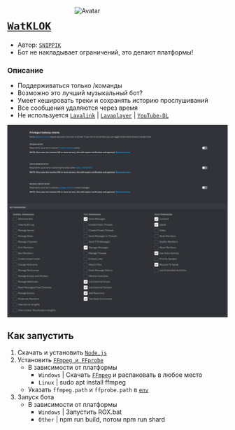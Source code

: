 [<img align="right" alt="Avatar" width="350px" src="https://media.discordapp.net/attachments/1066636694142595143/1155519865180930138/R_O_X_v2.1.png?width=619&height=619" />]()

# [`WatKLOK`](https://github.com/SNIPPIK/WatKLOK)
- Автор: [`SNIPPIK`](https://github.com/SNIPPIK)
- Бот не накладывает ограничений, это делают платформы!
### Описание
- Поддерживаться только /команды
- Возможно это лучший музыкальный бот?
- Умеет кешировать треки и сохранять историю прослушиваний
- Все сообщения удаляются через время
- Не используется [`Lavalink`](https://github.com/lavalink-devs/Lavalink) | [`Lavaplayer`](https://github.com/sedmelluq/lavaplayer) | [`YouTube-DL`](https://youtube-dl.org/)

<img align="center" alt="PGI Settings" width="1000px" src="https://github.com/SNIPPIK/WatKLOK/blob/main/.github/resource/PGI.png?raw=true" />
<img align="center" alt="Bot Permissions" width="1000px" src="https://github.com/SNIPPIK/WatKLOK/blob/main/.github/resource/Bot Permissions.png?raw=true" />


## <a name="run"></a> Как запустить
1. Скачать и установить [`Node.js`](https://nodejs.org/ru/)
2. Установить [`FFmpeg и FFprobe`](https://github.com/BtbN/FFmpeg-Builds/releases)
   - В зависимости от платформы
      - `Windows` | Скачать [`FFmpeg`](https://ffmpeg.org/) и распаковать в любое место
      - `Linux` | sudo apt install ffmpeg
   - Указать `ffmpeg.path` и `ffprobe.path` в [`env`](.env)
3. Запуск бота
   - В зависимости от платформы
     - `Windows` | Запустить ROX.bat
     - `Other` | npm run build, потом npm run shard